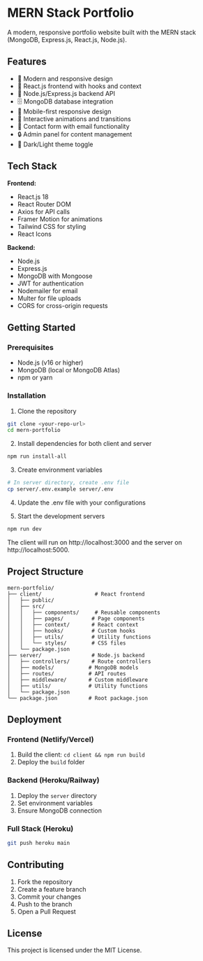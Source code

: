 # MERN Stack Portfolio

A modern, responsive portfolio website built with the MERN stack (MongoDB, Express.js, React.js, Node.js).

## Features

- 🎨 Modern and responsive design
- 🚀 React.js frontend with hooks and context
- 🔧 Node.js/Express.js backend API
- 🗄️ MongoDB database integration
- 📱 Mobile-first responsive design
- 🎯 Interactive animations and transitions
- 📧 Contact form with email functionality
- 🔒 Admin panel for content management
- 🌙 Dark/Light theme toggle

## Tech Stack

**Frontend:**
- React.js 18
- React Router DOM
- Axios for API calls
- Framer Motion for animations
- Tailwind CSS for styling
- React Icons

**Backend:**
- Node.js
- Express.js
- MongoDB with Mongoose
- JWT for authentication
- Nodemailer for email
- Multer for file uploads
- CORS for cross-origin requests

## Getting Started

### Prerequisites
- Node.js (v16 or higher)
- MongoDB (local or MongoDB Atlas)
- npm or yarn

### Installation

1. Clone the repository
```bash
git clone <your-repo-url>
cd mern-portfolio
```

2. Install dependencies for both client and server
```bash
npm run install-all
```

3. Create environment variables
```bash
# In server directory, create .env file
cp server/.env.example server/.env
```

4. Update the .env file with your configurations

5. Start the development servers
```bash
npm run dev
```

The client will run on http://localhost:3000 and the server on http://localhost:5000.

## Project Structure

```
mern-portfolio/
├── client/                 # React frontend
│   ├── public/
│   ├── src/
│   │   ├── components/     # Reusable components
│   │   ├── pages/         # Page components
│   │   ├── context/       # React context
│   │   ├── hooks/         # Custom hooks
│   │   ├── utils/         # Utility functions
│   │   └── styles/        # CSS files
│   └── package.json
├── server/                # Node.js backend
│   ├── controllers/       # Route controllers
│   ├── models/           # MongoDB models
│   ├── routes/           # API routes
│   ├── middleware/       # Custom middleware
│   ├── utils/            # Utility functions
│   └── package.json
└── package.json          # Root package.json
```

## Deployment

### Frontend (Netlify/Vercel)
1. Build the client: `cd client && npm run build`
2. Deploy the `build` folder

### Backend (Heroku/Railway)
1. Deploy the `server` directory
2. Set environment variables
3. Ensure MongoDB connection

### Full Stack (Heroku)
```bash
git push heroku main
```

## Contributing

1. Fork the repository
2. Create a feature branch
3. Commit your changes
4. Push to the branch
5. Open a Pull Request

## License

This project is licensed under the MIT License.